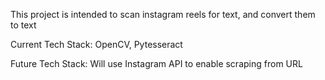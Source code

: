 This project is intended to scan instagram reels for text, and convert them to text

Current Tech Stack:
OpenCV, Pytesseract

Future Tech Stack:
Will use Instagram API to enable scraping from URL
